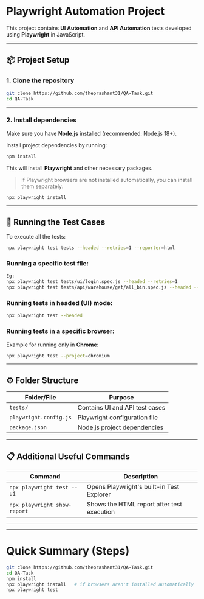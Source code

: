 # Playwright Automation Project

This project contains **UI Automation** and **API Automation** tests developed using **Playwright** in JavaScript.

---

## 📦 Project Setup

### 1. Clone the repository

```bash
git clone https://github.com/theprashant31/QA-Task.git
cd QA-Task
```

---

### 2. Install dependencies

Make sure you have **Node.js** installed (recommended: Node.js 18+).

Install project dependencies by running:

```bash
npm install
```

This will install **Playwright** and other necessary packages.

> If Playwright browsers are not installed automatically, you can install them separately:

```bash
npx playwright install
```

---

## 🧪 Running the Test Cases

To execute all the tests:

```bash
npx playwright test tests --headed --retries=1 --reporter=html
```

### Running a specific test file:

```bash
Eg: 
npx playwright test tests/ui/login.spec.js --headed --retries=1
npx playwright test tests/api/warehouse/get/all_bin.spec.js --headed --retries=1
```

### Running tests in headed (UI) mode:

```bash
npx playwright test --headed
```

### Running tests in a specific browser:

Example for running only in **Chrome**:

```bash
npx playwright test --project=chromium
```

---

## ⚙️ Folder Structure

| Folder/File             | Purpose                               |
|-------------------------|---------------------------------------|
| `tests/`                | Contains UI and API test cases       |
| `playwright.config.js`  | Playwright configuration file        |
| `package.json`          | Node.js project dependencies         |

---

## 📋 Additional Useful Commands

| Command                        | Description                             |
|--------------------------------|-----------------------------------------|
| `npx playwright test --ui`     | Opens Playwright's built-in Test Explorer |
| `npx playwright show-report`   | Shows the HTML report after test execution |
---
---
# Quick Summary (Steps)
```bash
git clone https://github.com/theprashant31/QA-Task.git
cd QA-Task
npm install
npx playwright install   # if browsers aren't installed automatically
npx playwright test
```